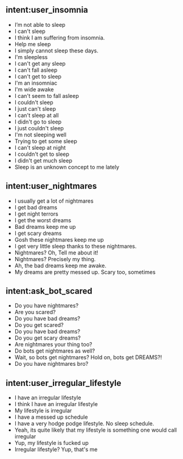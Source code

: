## intent:user_insomnia
- I’m not able to sleep
- I can't sleep
- I think I am suffering from insomnia.
- Help me sleep
- I simply cannot sleep these days.
- I'm sleepless
- I can't get any sleep
- I can't fall asleep
- I can't get to sleep
- I'm an insomniac
- I'm wide awake
- I can't seem to fall asleep
- I couldn't sleep
- I just can't sleep
- I can't sleep at all
- I didn't go to sleep
- I just couldn't sleep
- I'm not sleeping well
- Trying to get some sleep
- I can't sleep at night
- I couldn't get to sleep
- I didn't get much sleep
- Sleep is an unknown concept to me lately

    
## intent:user_nightmares
- I usually get a lot of nightmares
- I get bad dreams
- I get night terrors
- I get the worst dreams
- Bad dreams keep me up
- I get scary dreams
- Gosh these nightmares keep me up
- I get very little sleep thanks to these nightmares.
- Nightmares? Oh, Tell me about it!
- Nightmares? Precisely my thing.
- Ah, the bad dreams keep me awake.
- My dreams are pretty messed up. Scary too, sometimes



## intent:ask_bot_scared
- Do you have nightmares?
- Are you scared?
- Do you have bad dreams?
- Do you get scared?
- Do you have bad dreams?
- Do you get scary dreams?
- Are nightmares your thing too?
- Do bots get nightmares as well?
- Wait, so bots get nightmares? Hold on, bots get DREAMS?!
- Do you have nightmares bro?



## intent:user_irregular_lifestyle
- I have an irregular lifestyle
- I think I have an irregular lifestyle
- My lifestyle is irregular
- I have a messed up schedule
- I have a very hodge podge lifestyle. No sleep schedule. 
- Yeah, its quite likely that my lifestyle is something one would call irregular
- Yup, my lifestyle is fucked up
- Irregular lifestyle? Yup, that's me

    